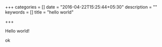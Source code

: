 +++
categories = []
date = "2016-04-22T15:25:44+05:30"
description = ""
keywords = []
title = "hello world"

+++

Hello world!  
 
ok
